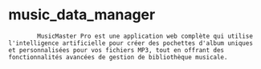 # music_data_manager
            MusicMaster Pro est une application web complète qui utilise l'intelligence artificielle pour créer des pochettes d'album uniques et personnalisées pour vos fichiers MP3, tout en offrant des fonctionnalités avancées de gestion de bibliothèque musicale.

